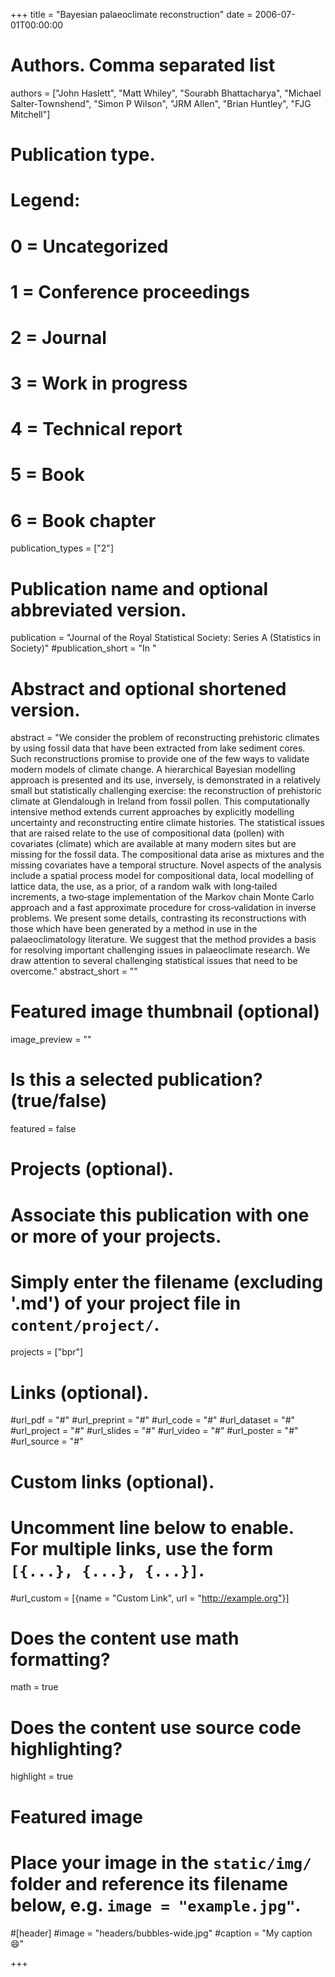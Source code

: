 +++
title = "Bayesian palaeoclimate reconstruction"
date = 2006-07-01T00:00:00

# Authors. Comma separated list
authors = ["John Haslett", "Matt Whiley", "Sourabh Bhattacharya", "Michael Salter‐Townshend", "Simon P Wilson", "JRM Allen", "Brian Huntley", "FJG Mitchell"]

# Publication type.
# Legend:
# 0 = Uncategorized
# 1 = Conference proceedings
# 2 = Journal
# 3 = Work in progress
# 4 = Technical report
# 5 = Book
# 6 = Book chapter
publication_types = ["2"]

# Publication name and optional abbreviated version.
publication = "Journal of the Royal Statistical Society: Series A (Statistics in Society)"
#publication_short = "In "

# Abstract and optional shortened version.
abstract = "We consider the problem of reconstructing prehistoric climates by using fossil data that have been extracted from lake sediment cores. Such reconstructions promise to provide one of the few ways to validate modern models of climate change. A hierarchical Bayesian modelling approach is presented and its use, inversely, is demonstrated in a relatively small but statistically challenging exercise: the reconstruction of prehistoric climate at Glendalough in Ireland from fossil pollen. This computationally intensive method extends current approaches by explicitly modelling uncertainty and reconstructing entire climate histories. The statistical issues that are raised relate to the use of compositional data (pollen) with covariates (climate) which are available at many modern sites but are missing for the fossil data. The compositional data arise as mixtures and the missing covariates have a temporal structure. Novel aspects of the analysis include a spatial process model for compositional data, local modelling of lattice data, the use, as a prior, of a random walk with long‐tailed increments, a two‐stage implementation of the Markov chain Monte Carlo approach and a fast approximate procedure for cross‐validation in inverse problems. We present some details, contrasting its reconstructions with those which have been generated by a method in use in the palaeoclimatology literature. We suggest that the method provides a basis for resolving important challenging issues in palaeoclimate research. We draw attention to several challenging statistical issues that need to be overcome."
abstract_short = ""

# Featured image thumbnail (optional)
image_preview = ""

# Is this a selected publication? (true/false)
featured = false

# Projects (optional).
#   Associate this publication with one or more of your projects.
#   Simply enter the filename (excluding '.md') of your project file in `content/project/`.
projects = ["bpr"]

# Links (optional).
#url_pdf = "#"
#url_preprint = "#"
#url_code = "#"
#url_dataset = "#"
#url_project = "#"
#url_slides = "#"
#url_video = "#"
#url_poster = "#"
#url_source = "#"

# Custom links (optional).
#   Uncomment line below to enable. For multiple links, use the form `[{...}, {...}, {...}]`.
#url_custom = [{name = "Custom Link", url = "http://example.org"}]

# Does the content use math formatting?
math = true

# Does the content use source code highlighting?
highlight = true

# Featured image
# Place your image in the `static/img/` folder and reference its filename below, e.g. `image = "example.jpg"`.
#[header]
#image = "headers/bubbles-wide.jpg"
#caption = "My caption :smile:"

+++

